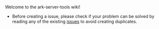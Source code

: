 Welcome to the ark-server-tools wiki!

* Before creating a issue, please check if your problem can be solved by reading any of the existing [issues](https://github.com/FezVrasta/ark-server-tools/issues) to avoid creating duplicates.